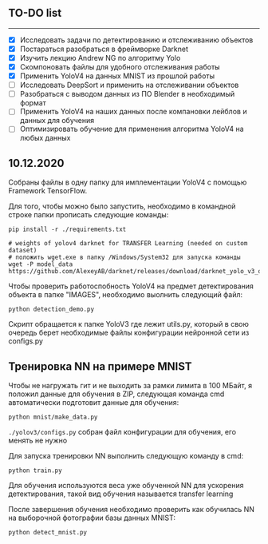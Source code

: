 ## TO-DO list
--------------------
- [X] Исследовать задачи по детектированию и отслеживанию объектов
- [X] Постараться разобраться в фреймворке Darknet
- [X] Изучить лекцию Andrew NG по алгоритму Yolo
- [X] Скомпоновать файлы для удобного отслеживания работы
- [X] Применить YoloV4 на данных MNIST из прошлой работы
- [ ] Исследовать DeepSort и применить на отслеживании объектов
- [ ] Разобраться с выводом данных из ПО Blender в необходимый формат
- [ ] Применить YoloV4 на наших данных после компановки лейблов и данных для обучения
- [ ] Оптимизировать обучение для применения алгоритма YoloV4 на любых данных

## 10.12.2020

Собраны файлы в одну папку для имплементации YoloV4 с помощью Framework TensorFlow.

Для того, чтобы можно было запустить, необходимо в командной строке папки прописать следующие команды:
```
pip install -r ./requirements.txt

# weights of yolov4 darknet for TRANSFER Learning (needed on custom dataset)
# положить wget.exe в папку /Windows/System32 для запуска команды
wget -P model_data https://github.com/AlexeyAB/darknet/releases/download/darknet_yolo_v3_optimal/yolov4.weights

```

Чтобы проверить работоспобность YoloV4 на предмет детектирования объекта в папке "IMAGES", необходимо выолнить следующий файл:
```
python detection_demo.py
```

Скрипт обращается к папке YoloV3 где лежит utils.py, который в свою очередь берет необходимые файлы конфигурации нейронной сети из configs.py

## Тренировка NN на примере MNIST

Чтобы не нагружать гит и не выходить за рамки лимита в 100 МБайт, я положил данные для обучения в ZIP, следующая команда cmd автоматически подготовит данные для обучения:
```
python mnist/make_data.py
```
`./yolov3/configs.py` собран файл конфигурации для обучения, его менять не нужно

Для запуска тренировки NN выполнить следующую команду в cmd:
```
python train.py
```

Для обучения используются веса уже обученной NN для ускорения детектирования, такой вид обучения называется transfer learning

После завершения обучения необходимо проверить как обучилась NN на выборочной фотографии базы данных MNIST:
```
python detect_mnist.py
```
